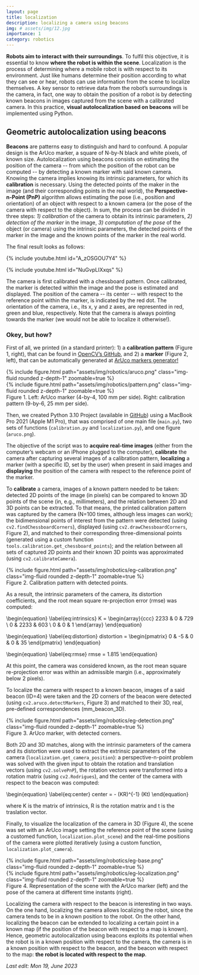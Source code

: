 ```yaml
---
layout: page
title: localization
description: localizing a camera using beacons
img: # assets/img/12.jpg
importance: 1
category: robotics
---
```


**Robots aim to interact with their surroundings**. To fulfil this objective, it is essential to know **where the robot is within the scene**. 
Localization is the process of determining where a mobile robot is with respect to its environment. Just like humans determine their 
position according to what they can see or hear, robots can use information from the scene to localize themselves. A key sensor to 
retrieve data from the robot’s surroundings is the camera, in fact, one way to obtain the position of a robot is by detecting known 
beacons in images captured from the scene with a calibrated camera. In this practice, **visual autolocalization based on beacons** will be 
implemented using Python.


## Geometric autolocalization using beacons

**Beacons** are patterns easy to distinguish and hard to confound. A popular design is the ArUco marker, a square of N-by-N black and white 
pixels, of known size. Autolocalization using beacons consists on estimating the position of the camera  -- from which the position of 
the robot can be computed -- by detecting a known marker with said known camera. Knowing the camera implies knowing its intrinsic parameters,
for which its **calibration** is necessary. Using the detected points of the maker in the image (and their corresponding points in the real 
world), the **Perspective-n-Point (PnP)** algorithm allows estimating the pose (i.e., position and orientation) of an object with respect to a 
known camera (or the pose of the camera with respect to the object). In sum, the process can be divided in three steps: *1) calibration* of 
the camera to obtain its intrinsic parameters, *2) detection of the marker* in the image, *3) computation of the pose* of the object (or camera) 
using the intrinsic parameters, the detected points of the marker in the image and the known points of the marker in the real world.

The final result looks as follows:

{% include youtube.html id="A_zOSGOU7Y4" %}

{% include youtube.html id="NuGvpLIXxqs" %}

The camera is first calibrated with a chessboard pattern. Once calibrated, the marker is detected within the image and the pose is estimated and
displayed. The position of the camera -- its center -- with respect to the reference point within the marker, is indicated by the red dot. The orientation
of the camera, i.e., its x, y and z axes, are represented in red, green and blue, respectively. Note that the camera is always pointing towards the 
marker (we would not be able to localize it otherwise!).


### Okey, but how?

First of all, we printed (in a standard printer): 1) a **calibration pattern** (Figure 1, right), that can be found in [OpenCV’s 
GitHub](https://github.com/opencv/opencv/blob/4.x/doc/pattern.png), and 2) a **marker** (Figure 2, left), that can be automatically generated at 
[ArUco markers generator!](https://chev.me/arucogen/)

<div class="row mt-3">
    <div class="col-sm mt-3 mt-md-0">
        {% include figure.html path="assets/img/robotics/aruco.png" class="img-fluid rounded z-depth-1" zoomable=true %}
    </div>
    <div class="col-sm mt-3 mt-md-0">
        {% include figure.html path="assets/img/robotics/pattern.png" class="img-fluid rounded z-depth-1" zoomable=true %}
    </div>
</div>
<div class="caption">
    Figure 1. Left: ArUco marker (4-by-4, 100 mm per side). Right: calibration pattern (9-by-6, 25 mm per side).
</div>

Then, we created Python 3.10 Project (available in [GitHub](https://github.com/blancadelgadobonet/robotics.git)) using a MacBook Pro 2021 (Apple M1 Pro), that was comprised of one main file (`main.py`), 
two sets of functions (`calibration.py` and `localization.py`), and one figure (`aruco.png`).

The objective of the script was to **acquire real-time images** (either from the computer’s webcam or an iPhone plugged to the computer), 
**calibrate** the camera after capturing several images of a calibration pattern, **localizing** a marker (with a specific ID, set by the user) when 
present in said images and **displaying** the position of the camera with respect to the reference point of the marker. 

To **calibrate** a camera, images of a known pattern needed to be taken: detected 2D points of the image (in pixels) can be compared to known 3D 
points of the scene (in, e.g., millimeters), and the relation between 2D and 3D points can be extracted. To that means, the printed calibration 
pattern was captured by the camera (N=100 times, although less images can work); the bidimensional points of interest from the pattern were 
detected (using `cv2.findChessboardCorners`), displayed (using `cv2.drawChessboardCorners`, Figure 2), and matched to their corresponding 
three-dimensional points (generated using a custom function `tools.calibration.get_chessboard_points`); and the relation between all sets of 
captured 2D points and their known 3D points was approximated (using `cv2.calibrateCamera`).

<div class="row mt-3">
    <div class="col-sm mt-3 mt-md-0">
        {% include figure.html path="assets/img/robotics/eg-calibration.png" class="img-fluid rounded z-depth-1" zoomable=true %}
    </div>
</div>
<div class="caption">
    Figure 2. Calibration pattern with detected points. 
</div>

As a result, the intrinsic parameters of the camera, 
its distortion coefficients, and the root mean square re-projection error (rmse) was computed:

\begin{equation}
\label{eq:intrinsics}
    K = \begin{array}{ccc} 2233 & 0 & 729 \\ 0 & 2233 & 603 \\ 0 & 0 & 1 \end{array} 
\end{equation}

\begin{equation}
\label{eq:distortion}
    distortion = \begin{pmatrix} 0 & -5 & 0 & 0 & 35 \end{pmatrix} 
\end{equation}

\begin{equation}
\label{eq:rmse}
    rmse = 1.815
\end{equation}

At this point, the camera was considered known, as the root mean square re-projection error was within an admissible margin (i.e., approximately 
below 2 pixels).

To localize the camera with respect to a known beacon, images of a said beacon (ID=4) were taken and the 2D corners of the beacon were detected 
(using `cv2.aruco.detectMarkers`, Figure 3) and matched to their 3D, real, pre-defined correspondences (mm_beacon_3D). 

<div class="row mt-3">
    <div class="col-sm mt-3 mt-md-0">
        {% include figure.html path="assets/img/robotics/eg-detection.png" class="img-fluid rounded z-depth-1" zoomable=true %}
    </div>
</div>
<div class="caption">
    Figure 3. ArUco marker, with detected corners. 
</div>

Both 2D and 3D matches, along with the 
intrinsic parameters of the camera and its distortion were used to extract the extrinsic parameters of the camera (`localization.get_camera_position`): 
a perspective-n-point problem was solved with the given input to obtain the rotation and translation vectors (using `cv2.solvePnP`), the rotation 
vectors were transformed into a rotation matrix (using `cv2.Rodrigues`), and the center of the camera with respect to the beacon was computed:

\begin{equation}
\label{eq:center}
    center = - (KR)^{-1} (Kt)
\end{equation}

where K is the matrix of intrinsics, R is the rotation matrix and t is the traslation vector.

Finally, to visualize the localization of the camera in 3D (Figure 4), the scene was set with an ArUco image setting the reference point of the scene (using a 
customed function, `localization.plot_scene`) and the real-time positions of the camera were plotted iteratively (using a custom function, 
`localization.plot_camera`).

<div class="row mt-3">
    <div class="col-sm mt-3 mt-md-0">
        {% include figure.html path="assets/img/robotics/eg-base.png" class="img-fluid rounded z-depth-1" zoomable=true %}
    </div>
    <div class="col-sm mt-3 mt-md-0">
        {% include figure.html path="assets/img/robotics/eg-localization.png" class="img-fluid rounded z-depth-1" zoomable=true %}
    </div>
</div>
<div class="caption">
    Figure 4. Representation of the scene with the ArUco marker (left) and the pose of the camera at different time instants (right).
</div>

Localizing the camera with respect to the beacon is interesting in two ways. On the one hand, localizing the camera allows localizing the robot, 
since the camera tends to be in a known position to the robot. On the other hand, localizing the beacon can be extended to localizing a certain point 
in a known map (if the position of the beacon with respect to a map is known). Hence, geometric autolocalization using beacons exploits its potential 
when the robot is in a known position with respect to the camera, the camera is in a known position with respect to the beacon, and the beacon with 
respect to the map: **the robot is located with respect to the map**.

*Last edit: Mon 19, June 2023*

